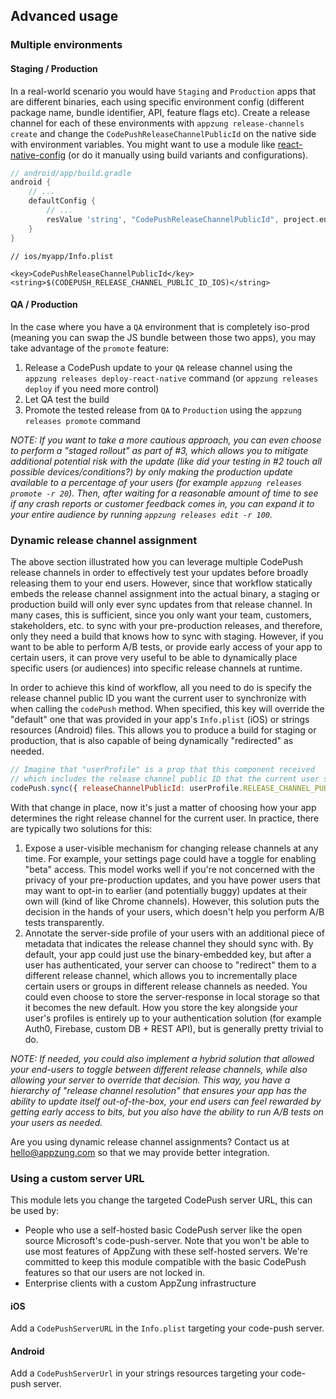 ## Advanced usage

### Multiple environments

#### Staging / Production

In a real-world scenario you would have `Staging` and `Production` apps that are different binaries, each using specific environment config (different package name, bundle identifier, API, feature flags etc). Create a release channel for each of these environments with `appzung release-channels create` and change the `CodePushReleaseChannelPublicId` on the native side with environment variables. You might want to use a module like [react-native-config](https://github.com/lugg/react-native-config) (or do it manually using build variants and configurations).

```groovy
// android/app/build.gradle
android {
    // ...
    defaultConfig {
        // ...
        resValue 'string', "CodePushReleaseChannelPublicId", project.env.get("CODEPUSH_RELEASE_CHANNEL_PUBLIC_ID_ANDROID")
    }
}
```

```
// ios/myapp/Info.plist

<key>CodePushReleaseChannelPublicId</key>
<string>$(CODEPUSH_RELEASE_CHANNEL_PUBLIC_ID_IOS)</string>
```

#### QA / Production

In the case where you have a `QA` environment that is completely iso-prod (meaning you can swap the JS bundle between those two apps), you may take advantage of the `promote` feature:

1. Release a CodePush update to your `QA` release channel using the `appzung releases deploy-react-native` command (or `appzung releases deploy` if you need more control)
2. Let QA test the build
3. Promote the tested release from `QA` to `Production` using the `appzung releases promote` command

_NOTE: If you want to take a more cautious approach, you can even choose to perform a "staged rollout" as part of #3, which allows you to mitigate additional potential risk with the update (like did your testing in #2 touch all possible devices/conditions?) by only making the production update available to a percentage of your users (for example `appzung releases promote -r 20`). Then, after waiting for a reasonable amount of time to see if any crash reports or customer feedback comes in, you can expand it to your entire audience by running `appzung releases edit -r 100`._

### Dynamic release channel assignment

The above section illustrated how you can leverage multiple CodePush release channels in order to effectively test your updates before broadly releasing them to your end users. However, since that workflow statically embeds the release channel assignment into the actual binary, a staging or production build will only ever sync updates from that release channel. In many cases, this is sufficient, since you only want your team, customers, stakeholders, etc. to sync with your pre-production releases, and therefore, only they need a build that knows how to sync with staging. However, if you want to be able to perform A/B tests, or provide early access of your app to certain users, it can prove very useful to be able to dynamically place specific users (or audiences) into specific release channels at runtime.

In order to achieve this kind of workflow, all you need to do is specify the release channel public ID you want the current user to synchronize with when calling the `codePush` method. When specified, this key will override the "default" one that was provided in your app's `Info.plist` (iOS) or strings resources (Android) files. This allows you to produce a build for staging or production, that is also capable of being dynamically "redirected" as needed.

```javascript
// Imagine that "userProfile" is a prop that this component received
// which includes the release channel public ID that the current user should use.
codePush.sync({ releaseChannelPublicId: userProfile.RELEASE_CHANNEL_PUBLIC_ID });
```

With that change in place, now it's just a matter of choosing how your app determines the right release channel for the current user. In practice, there are typically two solutions for this:

1. Expose a user-visible mechanism for changing release channels at any time. For example, your settings page could have a toggle for enabling "beta" access. This model works well if you're not concerned with the privacy of your pre-production updates, and you have power users that may want to opt-in to earlier (and potentially buggy) updates at their own will (kind of like Chrome channels). However, this solution puts the decision in the hands of your users, which doesn't help you perform A/B tests transparently.
2. Annotate the server-side profile of your users with an additional piece of metadata that indicates the release channel they should sync with. By default, your app could just use the binary-embedded key, but after a user has authenticated, your server can choose to "redirect" them to a different release channel, which allows you to incrementally place certain users or groups in different release channels as needed. You could even choose to store the server-response in local storage so that it becomes the new default. How you store the key alongside your user's profiles is entirely up to your authentication solution (for example Auth0, Firebase, custom DB + REST API), but is generally pretty trivial to do.

_NOTE: If needed, you could also implement a hybrid solution that allowed your end-users to toggle between different release channels, while also allowing your server to override that decision. This way, you have a hierarchy of "release channel resolution" that ensures your app has the ability to update itself out-of-the-box, your end users can feel rewarded by getting early access to bits, but you also have the ability to run A/B tests on your users as needed._

Are you using dynamic release channel assignments? Contact us at hello@appzung.com so that we may provide better integration.

### Using a custom server URL

This module lets you change the targeted CodePush server URL, this can be used by:

- People who use a self-hosted basic CodePush server like the open source Microsoft's code-push-server. Note that you won't be able to use most features of AppZung with these self-hosted servers. We're committed to keep this module compatible with the basic CodePush features so that our users are not locked in.
- Enterprise clients with a custom AppZung infrastructure

#### iOS

Add a `CodePushServerURL` in the `Info.plist` targeting your code-push server.

#### Android

Add a `CodePushServerUrl` in your strings resources targeting your code-push server.
